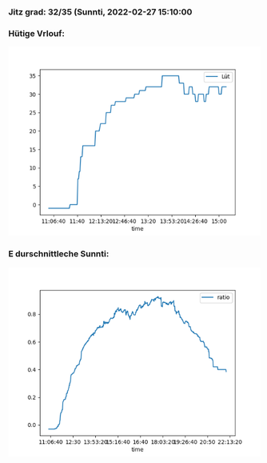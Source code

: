 ### Jitz grad: 32/35 (Sunnti, 2022-02-27 15:10:00

### Hütige Vrlouf:
![Graph](Today.png)

### E durschnittleche Sunnti:
![Graph](Sunnti.png)